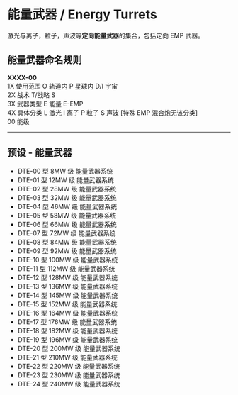 # 能量武器 / Energy Turrets

激光与离子，粒子，声波等**定向能量武器**的集合，包括定向 EMP 武器。

## 能量武器命名规则

**XXXX-00**  
1X 使用范围 O 轨道内 P 星球内 D/I 宇宙  
2X 战术 T/战略 S  
3X 武器类型 E 能量 E-EMP  
4X 具体分类 L 激光 I 离子 P 粒子 S 声波 [特殊 EMP 混合炮无该分类]  
00 能级

---

## 预设 - 能量武器

- DTE-00 型 8MW 级 能量武器系统
- DTE-01 型 12MW 级 能量武器系统
- DTE-02 型 28MW 级 能量武器系统
- DTE-03 型 32MW 级 能量武器系统
- DTE-04 型 46MW 级 能量武器系统
- DTE-05 型 58MW 级 能量武器系统
- DTE-06 型 66MW 级 能量武器系统
- DTE-07 型 72MW 级 能量武器系统
- DTE-08 型 84MW 级 能量武器系统
- DTE-09 型 92MW 级 能量武器系统
- DTE-10 型 100MW 级 能量武器系统
- DTE-11 型 112MW 级 能量武器系统
- DTE-12 型 128MW 级 能量武器系统
- DTE-13 型 136MW 级 能量武器系统
- DTE-14 型 145MW 级 能量武器系统
- DTE-15 型 152MW 级 能量武器系统
- DTE-16 型 164MW 级 能量武器系统
- DTE-17 型 176MW 级 能量武器系统
- DTE-18 型 182MW 级 能量武器系统
- DTE-19 型 196MW 级 能量武器系统
- DTE-20 型 200MW 级 能量武器系统
- DTE-21 型 210MW 级 能量武器系统
- DTE-22 型 220MW 级 能量武器系统
- DTE-23 型 230MW 级 能量武器系统
- DTE-24 型 240MW 级 能量武器系统
